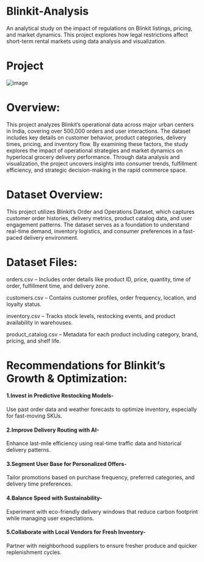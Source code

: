 # Blinkit-Analysis
An analytical study on the impact of regulations on Blinkit listings, pricing, and market dynamics. This project explores how legal restrictions affect short-term rental markets using data analysis and visualization.

# Project 
![image](https://github.com/user-attachments/assets/24dd9065-8cb0-4a2c-9f11-ed4a54bd0e78)


# Overview:
This project analyzes Blinkit’s operational data across major urban centers in India, covering over 500,000 orders and user interactions. The dataset includes key details on customer behavior, product categories, delivery times, pricing, and inventory flow. By examining these factors, the study explores the impact of operational strategies and market dynamics on hyperlocal grocery delivery performance. Through data analysis and visualization, the project uncovers insights into consumer trends, fulfillment efficiency, and strategic decision-making in the rapid commerce space.

# Dataset Overview:
This project utilizes Blinkit’s Order and Operations Dataset, which captures customer order histories, delivery metrics, product catalog data, and user engagement patterns. The dataset serves as a foundation to understand real-time demand, inventory logistics, and consumer preferences in a fast-paced delivery environment.

# Dataset Files:
orders.csv – Includes order details like product ID, price, quantity, time of order, fulfillment time, and delivery zone.

customers.csv – Contains customer profiles, order frequency, location, and loyalty status.

inventory.csv – Tracks stock levels, restocking events, and product availability in warehouses.

product_catalog.csv – Metadata for each product including category, brand, pricing, and shelf life.

# Recommendations for Blinkit’s Growth & Optimization:
#### 1.Invest in Predictive Restocking Models-
Use past order data and weather forecasts to optimize inventory, especially for fast-moving SKUs.

#### 2.Improve Delivery Routing with AI-
Enhance last-mile efficiency using real-time traffic data and historical delivery patterns.

#### 3.Segment User Base for Personalized Offers-
Tailor promotions based on purchase frequency, preferred categories, and delivery time preferences.

#### 4.Balance Speed with Sustainability-
Experiment with eco-friendly delivery windows that reduce carbon footprint while managing user expectations.

#### 5.Collaborate with Local Vendors for Fresh Inventory-
Partner with neighborhood suppliers to ensure fresher produce and quicker replenishment cycles.

